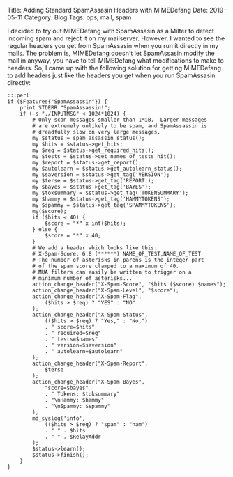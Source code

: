 Title: Adding Standard SpamAssasin Headers with MIMEDefang
Date: 2019-05-11
Category: Blog
Tags: ops, mail, spam

I decided to try out MIMEDefang with SpamAssasin as a Milter to detect
incoming spam and reject it on my mailserver. However, I wanted to see
the regular headers you get from SpamAssasin when you run it directly
in my mails. The problem is, MIMEDefang doesn't let SpamAssasin modify
the mail in anyway, you have to tell MIMEDefang what modifications to
make to headers. So, I came up with the following solution for getting
MIMEDefang to add headers just like the headers you get when you run
SpamAssasin directly:

    :::perl
    if ($Features{"SpamAssassin"}) {
        print STDERR "SpamAssassin!";
        if (-s "./INPUTMSG" < 1024*1024) {
            # Only scan messages smaller than 1MiB.  Larger messages
            # are extremely unlikely to be spam, and SpamAssassin is
            # dreadfully slow on very large messages.
            my $status = spam_assassin_status();
            my $hits = $status->get_hits;
            my $req = $status->get_required_hits();
            my $tests = $status->get_names_of_tests_hit();
            my $report = $status->get_report();
            my $autolearn = $status->get_autolearn_status();
            my $saversion = $status->get_tag('VERSION');
            my $terse = $status->get_tag('REPORT');
            my $bayes = $status->get_tag('BAYES');
            my $toksummary = $status->get_tag('TOKENSUMMARY');
            my $hammy = $status->get_tag('HAMMYTOKENS');
            my $spammy = $status->get_tag('SPAMMYTOKENS');
            my($score);
            if ($hits < 40) {
                $score = "*" x int($hits);
            } else {
                $score = "*" x 40;
            }
            # We add a header which looks like this:
            # X-Spam-Score: 6.8 (******) NAME_OF_TEST,NAME_OF_TEST
            # The number of asterisks in parens is the integer part
            # of the spam score clamped to a maximum of 40.
            # MUA filters can easily be written to trigger on a
            # minimum number of asterisks...
            action_change_header("X-Spam-Score", "$hits ($score) $names");
            action_change_header("X-Spam-Level", "$score");
            action_change_header("X-Spam-Flag",
                ($hits > $req) ? "YES" : "NO"
            );
            action_change_header("X-Spam-Status",
                (($hits > $req) ? "Yes," : "No,")
                . " score=$hits"
                . " required=$req"
                . " tests=$names"
                . " version=$saversion"
                . " autolearn=$autolearn"
            );
            action_change_header("X-Spam-Report",
                $terse
            );
            action_change_header("X-Spam-Bayes",
                "score=$bayes"
                . " Tokens: $toksummary"
                . "\nHammy: $hammy"
                . "\nSpammy: $spammy"
            );
            md_syslog('info',
                (($hits > $req) ? "spam" : "ham")
                . " " . $hits
                . " " . $RelayAddr
            );
            $status->learn();
            $status->finish();
        }
    }



